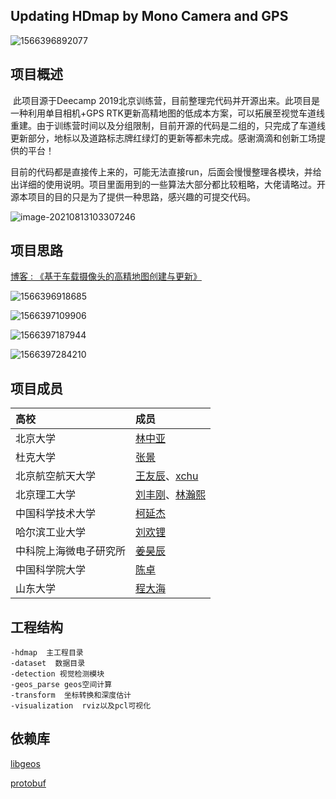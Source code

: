## Updating HDmap by Mono Camera and GPS

![1566396892077](http://xchu.net/2019/08/21/Deecamp%E9%A1%B9%E7%9B%AE%E6%A6%82%E8%BF%B0/1566396892077.png)

## 项目概述

​		此项目源于Deecamp 2019北京训练营，目前整理完代码并开源出来。此项目是一种利用单目相机+GPS RTK更新高精地图的低成本方案，可以拓展至视觉车道线重建。由于训练营时间以及分组限制，目前开源的代码是二组的，只完成了车道线更新部分，地标以及道路标志牌红绿灯的更新等都未完成。感谢滴滴和创新工场提供的平台！

​		目前的代码都是直接传上来的，可能无法直接run，后面会慢慢整理各模块，并给出详细的使用说明。项目里面用到的一些算法大部分都比较粗略，大佬请略过。开源本项目的目的只是为了提供一种思路，感兴趣的可提交代码。

![image-20210813103307246](visualization/README/res.gif)

## 项目思路

[博客 : 《基于车载摄像头的高精地图创建与更新》](http://www.xchu.net/2019/08/21/Deecamp%E9%A1%B9%E7%9B%AE%E6%A6%82%E8%BF%B0/)

![1566396918685](http://xchu.net/2019/08/21/Deecamp%E9%A1%B9%E7%9B%AE%E6%A6%82%E8%BF%B0/1566396918685.png)

![1566397109906](http://xchu.net/2019/08/21/Deecamp%E9%A1%B9%E7%9B%AE%E6%A6%82%E8%BF%B0/1566397109906.png)

![1566397187944](http://xchu.net/2019/08/21/Deecamp%E9%A1%B9%E7%9B%AE%E6%A6%82%E8%BF%B0/1566397187944.png)

![1566397284210](http://xchu.net/2019/08/21/Deecamp%E9%A1%B9%E7%9B%AE%E6%A6%82%E8%BF%B0/1566397284210.png)

## 项目成员

| 高校                   | 成员                                                         |
| :--------------------- | :----------------------------------------------------------- |
| 北京大学               | [林中亚](https://github.com/daniallin)                       |
| 杜克大学               | [张景](https://github.com/zhangjing1997)                     |
| 北京航空航天大学       | [王友辰](https://github.com/yohoochen)、[xchu](https://github.com/JokerJohn) |
| 北京理工大学           | [刘丰刚](https://github.com/LiuFG)、[林瀚熙]()               |
| 中国科学技术大学       | [柯延杰](https://github.com/USTC-Keyanjie)                   |
| 哈尔滨工业大学         | [刘欢锂]()                                                   |
| 中科院上海微电子研究所 | [姜昊辰](https://github.com/jhch1995)                        |
| 中国科学院大学         | [陈卓]()                                                     |
| 山东大学               | [程大海](https://github.com/DaHaiHuha)                       |

## 工程结构

```
-hdmap  主工程目录
-dataset  数据目录
-detection 视觉检测模块
-geos_parse geos空间计算
-transform  坐标转换和深度估计
-visualization  rviz以及pcl可视化
```

## 依赖库

[libgeos](https://github.com/libgeos/geos.git)

[protobuf](https://github.com/protocolbuffers/protobuf.git)

